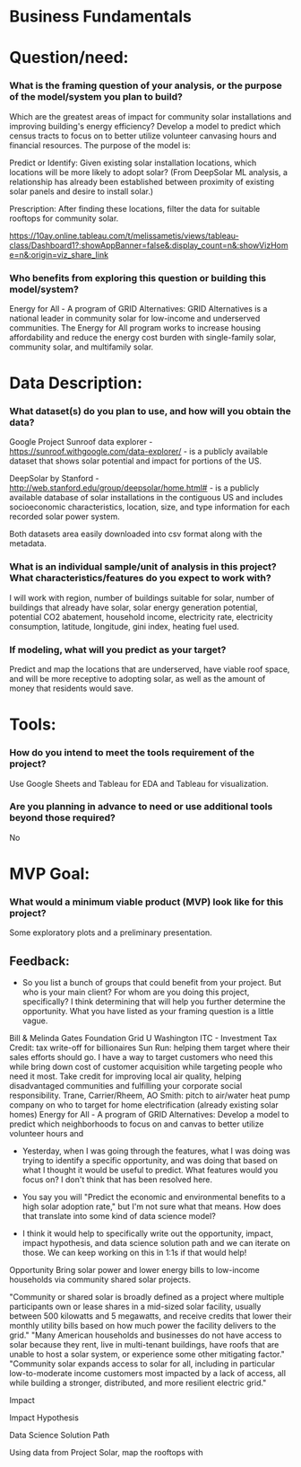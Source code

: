 # Business Fundamentals

# Question/need:

### What is the framing question of your analysis, or the purpose of the model/system you plan to build?

Which are the greatest areas of impact for community solar installations and improving building's energy efficiency? Develop a model to predict which census tracts to focus on to better utilize volunteer canvasing hours and financial resources. The purpose of the model is:

Predict or Identify: Given existing solar installation locations, which locations will be more likely to adopt solar? (From DeepSolar ML analysis, a relationship has already been established between proximity of existing solar panels and desire to install solar.)

Prescription: After finding these locations, filter the data for suitable rooftops for community solar.

https://10ay.online.tableau.com/t/melissametis/views/tableau-class/Dashboard1?:showAppBanner=false&:display_count=n&:showVizHome=n&:origin=viz_share_link

### Who benefits from exploring this question or building this model/system?

Energy for All - A program of GRID Alternatives:  GRID Alternatives is a national leader in community solar for low-income and underserved communities. The Energy for All program works to increase housing affordability and reduce the energy cost burden with single-family solar, community solar, and multifamily solar.

# Data Description:

### What dataset(s) do you plan to use, and how will you obtain the data?

Google Project Sunroof data explorer - https://sunroof.withgoogle.com/data-explorer/ - is a publicly available dataset that shows solar potential and impact for portions of the US.

DeepSolar by Stanford - http://web.stanford.edu/group/deepsolar/home.html# - is a publicly available database of solar installations in the contiguous US and includes socioeconomic characteristics, location, size, and type information for each recorded solar power system.

Both datasets area easily downloaded into csv format along with the metadata.

### What is an individual sample/unit of analysis in this project? What characteristics/features do you expect to work with?

I will work with region, number of buildings suitable for solar, number of buildings that already have solar, solar energy generation potential, potential CO2 abatement,  household income, electricity rate, electricity consumption, latitude, longitude, gini index, heating fuel used.

### If modeling, what will you predict as your target?

Predict and map the locations that are underserved, have viable roof space, and will be more receptive to adopting solar, as well as the amount of money that residents would save.

# Tools:

### How do you intend to meet the tools requirement of the project?

Use Google Sheets and Tableau for EDA and Tableau for visualization.

### Are you planning in advance to need or use additional tools beyond those required?

No

# MVP Goal:

### What would a minimum viable product (MVP) look like for this project?

Some exploratory plots and a preliminary presentation.


## Feedback:

- So you list a bunch of groups that could benefit from your project. But who is your main client? For whom are you doing this project, specifically? I think determining that will help you further determine the opportunity. What you have listed as your framing question is a little vague.

Bill & Melinda Gates Foundation
Grid U Washington
ITC - Investment Tax Credit: tax write-off for billionaires
Sun Run: helping them target where their sales efforts should go. I have a way to target customers who need this while bring down cost of customer acquisition while targeting people who need it most. Take credit for improving local air quality, helping disadvantaged communities and fulfilling your corporate social responsibility.
Trane, Carrier/Rheem, AO Smith: pitch to air/water heat pump company on who to target for home electrification (already existing solar homes)
Energy for All - A program of GRID Alternatives:  Develop a model to predict which neighborhoods to focus on and canvas to better utilize volunteer hours and 

- Yesterday, when I was going through the features, what I was doing was trying to identify a specific opportunity, and was doing that based on what I thought it would be useful to predict. What features would you focus on? I don't think that has been resolved here.

- You say you will "Predict the economic and environmental benefits to a high solar adoption rate," but I'm not sure what that means. How does that translate into some kind of data science model?

- I think it would help to specifically write out the opportunity, impact, impact hypothesis, and data science solution path and we can iterate on those. We can keep working on this in 1:1s if that would help!

Opportunity
Bring solar power and lower energy bills to low-income households via community shared solar projects.

"Community or shared solar is broadly defined as a project where multiple participants own or lease shares in a mid-sized solar facility, usually between 500 kilowatts and 5 megawatts, and receive credits that lower their monthly utility bills based on how much power the facility delivers to the grid."
"Many American households and businesses do not have access to solar because they rent, live in multi-tenant buildings, have roofs that are unable to host a solar system, or experience some other mitigating factor."
"Community solar expands access to solar for all, including in particular low-to-moderate income customers most impacted by a lack of access, all while building a stronger, distributed, and more resilient electric grid."

Impact


Impact Hypothesis


Data Science Solution Path

Using data from Project Solar, map the rooftops with